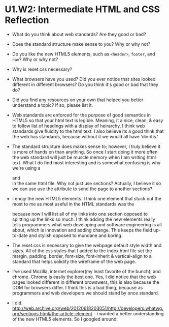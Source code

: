 # U1.W2: Intermediate HTML and CSS Reflection

* What do you think about web standards? Are they good or bad?
* Does the standard structure make sense to you? Why or why not?
* Do you like the new HTML5 elements, such as `<header>`, `footer`, and `nav`? Why or why not?
* Why is reset.css necessary? 
* What browsers have you used? Did you ever notice that sites looked different in different browsers? Do you think it's good or bad that they do?
* Did you find any resources on your own that helped you better understand a topic? If so, please list it.

* Web standards are enforced for the purpose of good semantics in HTML5 so that your html text is legible. Meaning, it a nice, clean, & easy to follow list of headings with a display of heirarchy. I think web standards give fluidity to the html text. I also believe its a good think that the web has standards, because without it we would all have 'div-itis.'

* The standard structure does makes sense to; however, I truly believe it is more of hands on than anything. So once I start doing it more often the web standard will just be muscle memory when I am writing html text. What I do find most interesting and is somewhat confusing is why we're using a <div> and <section> in the same html file. Why not just use sections? Actually, I believe it so we can use use the attribute <a> to send the page to another sections?

* I enojy the new HTML5 elements. I think one element that stuck out the most to me as most useful in the HTML standards was the <nav> because now I will list all of my links into one section opposed to splitting up the links so much. I think adding the new elements really tells programmers what web developing and software engineering is all about, which is innovation and adding change. This keeps the field up-to-date and stylish opposed to mundane and boring. 

* The reset.css is necessary to give the webpage default style width and sizes. All of the css styles that I added to the index.html file set the margin, padding, border, font-size, font-inherit & vertical-align to a standard that helps solidify the wireframe of the web page. 

* I've used Mozilla, internet explorer(my least favorite of the bunch), and chrome. Chrome is easily the best one. Yes, I did notice that the web pages looked different in different browswers, this is also because the DOM for browsers differ. I think this is a bad thing, because as programmers and web developers we should stand by once standard. 

* I did. http://web.archive.org/web/20120618203051/http://developers.whatwg.org/sections.html#the-article-element - i wanted a better understanding of the new HTML5 elements. So I googled around. 